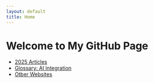 ```yaml
---
layout: default
title: Home
---
```


# Welcome to My GitHub Page

- [2025 Articles](/2025.html)
- [Glossary: AI Integration](Glossary-AI-Integration.html)
- [Otber Websites](websites.html)
